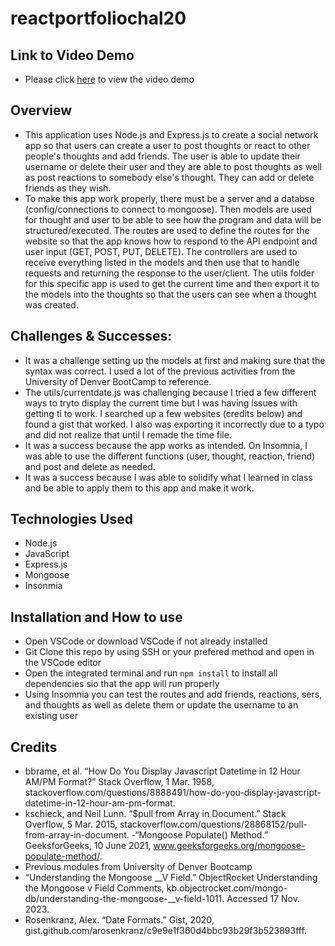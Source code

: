 # reactportfoliochal20
## Link to Video Demo
* Please click [here]() to view the video demo
## Overview
* This application uses Node.js and Express.js to create a social network app so that users can create a user to post thoughts or react to other people's thoughts and add friends. The user is able to update their username or delete their user and they are able to post thoughts as well as post reactions to somebody else's thought. They can add or delete friends as they wish.
* To make this app work properly, there must be a server and a databse (config/connections to connect to mongoose). Then models are used for thought and user to be able to see how the program and data will be structured/executed. The routes are used to define the routes for the website so that the app knows how to respond to the API endpoint and user input (GET, POST, PUT, DELETE). The controllers are used to receive everything listed in the models and then use that to  handle requests and returning the response to the user/client. The utils folder for this specific app is used to get the current time and then export it to the models into the thoughts so that the users can see when a thought was created.
## Challenges & Successes:
* It was a challenge setting up the models at first and making sure that the syntax was correct. I used a lot of the previous activities from the University of Denver BootCamp to reference.
* The utils/currentdate.js was challenging because I tried a few different ways to tryto display the current time but I was having issues with getting ti to work. I searched up a few websites (credits below) and found a gist that worked. I also was exporting it incorrectly due to a typo and did not realize that until I remade the time file. 
* It was a success because the app works as intended. On Insomnia, I was able to use the different functions (user, thought, reaction, friend) and post and delete as needed.
* It was a success because I was able to solidify what I learned in class and be able to apply them to this app and make it work.
## Technologies Used
* Node.js
* JavaScript
* Express.js
* Mongoose
* Insonmia
## Installation and How to use
* Open VSCode or download VSCode if not already installed
* Git Clone this repo by using SSH or your prefered method and open in the VSCode editor
* Open the integrated terminal and run `npm install` to install all dependencies sio that the app will run properly
* Using Insomnia you can test the routes and add friends, reactions, sers, and thoughts as well as delete them or update the username to an existing user
## Credits
- bbrame, et al. “How Do You Display Javascript Datetime in 12 Hour AM/PM Format?” Stack Overflow, 1 Mar. 1958, stackoverflow.com/questions/8888491/how-do-you-display-javascript-datetime-in-12-hour-am-pm-format. 
- kschieck, and Neil Lunn. “$pull from Array in Document.” Stack Overflow, 5 Mar. 2015, stackoverflow.com/questions/28868152/pull-from-array-in-document. 
-“Mongoose Populate() Method.” GeeksforGeeks, 10 June 2021, www.geeksforgeeks.org/mongoose-populate-method/. 
- Previous modules from University of Denver Bootcamp
- “Understanding the Mongoose __V Field.” ObjectRocket Understanding the Mongoose v Field Comments, kb.objectrocket.com/mongo-db/understanding-the-mongoose-__v-field-1011. Accessed 17 Nov. 2023. 
- Rosenkranz, Alex. “Date Formats.” Gist, 2020, gist.github.com/arosenkranz/c9e9e1f360d4bbc93b29f3b523893fff. 
